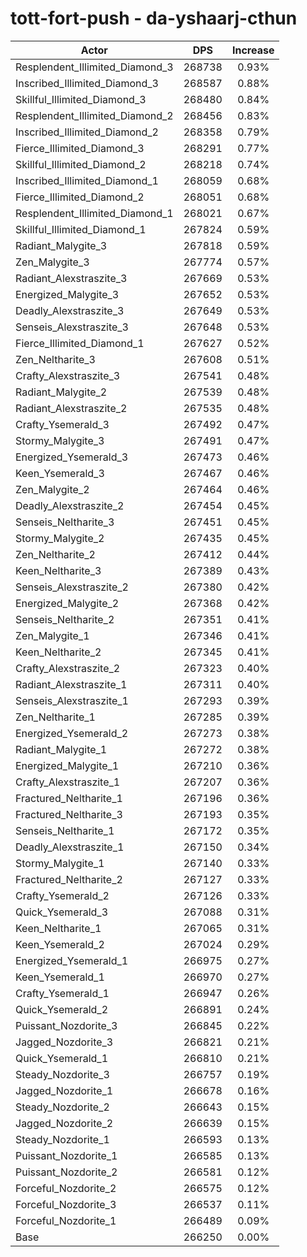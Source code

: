 # tott-fort-push - da-yshaarj-cthun
| Actor | DPS | Increase |
|---|:---:|:---:|
|Resplendent_Illimited_Diamond_3|268738|0.93%|
|Inscribed_Illimited_Diamond_3|268587|0.88%|
|Skillful_Illimited_Diamond_3|268480|0.84%|
|Resplendent_Illimited_Diamond_2|268456|0.83%|
|Inscribed_Illimited_Diamond_2|268358|0.79%|
|Fierce_Illimited_Diamond_3|268291|0.77%|
|Skillful_Illimited_Diamond_2|268218|0.74%|
|Inscribed_Illimited_Diamond_1|268059|0.68%|
|Fierce_Illimited_Diamond_2|268051|0.68%|
|Resplendent_Illimited_Diamond_1|268021|0.67%|
|Skillful_Illimited_Diamond_1|267824|0.59%|
|Radiant_Malygite_3|267818|0.59%|
|Zen_Malygite_3|267774|0.57%|
|Radiant_Alexstraszite_3|267669|0.53%|
|Energized_Malygite_3|267652|0.53%|
|Deadly_Alexstraszite_3|267649|0.53%|
|Senseis_Alexstraszite_3|267648|0.53%|
|Fierce_Illimited_Diamond_1|267627|0.52%|
|Zen_Neltharite_3|267608|0.51%|
|Crafty_Alexstraszite_3|267541|0.48%|
|Radiant_Malygite_2|267539|0.48%|
|Radiant_Alexstraszite_2|267535|0.48%|
|Crafty_Ysemerald_3|267492|0.47%|
|Stormy_Malygite_3|267491|0.47%|
|Energized_Ysemerald_3|267473|0.46%|
|Keen_Ysemerald_3|267467|0.46%|
|Zen_Malygite_2|267464|0.46%|
|Deadly_Alexstraszite_2|267454|0.45%|
|Senseis_Neltharite_3|267451|0.45%|
|Stormy_Malygite_2|267435|0.45%|
|Zen_Neltharite_2|267412|0.44%|
|Keen_Neltharite_3|267389|0.43%|
|Senseis_Alexstraszite_2|267380|0.42%|
|Energized_Malygite_2|267368|0.42%|
|Senseis_Neltharite_2|267351|0.41%|
|Zen_Malygite_1|267346|0.41%|
|Keen_Neltharite_2|267345|0.41%|
|Crafty_Alexstraszite_2|267323|0.40%|
|Radiant_Alexstraszite_1|267311|0.40%|
|Senseis_Alexstraszite_1|267293|0.39%|
|Zen_Neltharite_1|267285|0.39%|
|Energized_Ysemerald_2|267273|0.38%|
|Radiant_Malygite_1|267272|0.38%|
|Energized_Malygite_1|267210|0.36%|
|Crafty_Alexstraszite_1|267207|0.36%|
|Fractured_Neltharite_1|267196|0.36%|
|Fractured_Neltharite_3|267193|0.35%|
|Senseis_Neltharite_1|267172|0.35%|
|Deadly_Alexstraszite_1|267150|0.34%|
|Stormy_Malygite_1|267140|0.33%|
|Fractured_Neltharite_2|267127|0.33%|
|Crafty_Ysemerald_2|267126|0.33%|
|Quick_Ysemerald_3|267088|0.31%|
|Keen_Neltharite_1|267065|0.31%|
|Keen_Ysemerald_2|267024|0.29%|
|Energized_Ysemerald_1|266975|0.27%|
|Keen_Ysemerald_1|266970|0.27%|
|Crafty_Ysemerald_1|266947|0.26%|
|Quick_Ysemerald_2|266891|0.24%|
|Puissant_Nozdorite_3|266845|0.22%|
|Jagged_Nozdorite_3|266821|0.21%|
|Quick_Ysemerald_1|266810|0.21%|
|Steady_Nozdorite_3|266757|0.19%|
|Jagged_Nozdorite_1|266678|0.16%|
|Steady_Nozdorite_2|266643|0.15%|
|Jagged_Nozdorite_2|266639|0.15%|
|Steady_Nozdorite_1|266593|0.13%|
|Puissant_Nozdorite_1|266585|0.13%|
|Puissant_Nozdorite_2|266581|0.12%|
|Forceful_Nozdorite_2|266575|0.12%|
|Forceful_Nozdorite_3|266537|0.11%|
|Forceful_Nozdorite_1|266489|0.09%|
|Base|266250|0.00%|
